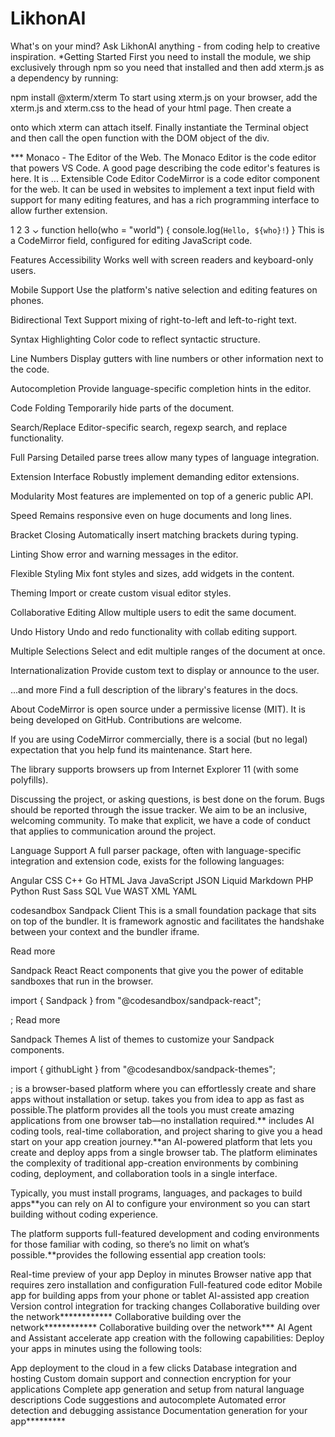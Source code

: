 # LikhonAI
What's on your mind?
Ask LikhonAI anything - from coding help to creative inspiration.
*Getting Started
First you need to install the module, we ship exclusively through npm so you need that installed and then add xterm.js as a dependency by running:

npm install @xterm/xterm
To start using xterm.js on your browser, add the xterm.js and xterm.css to the head of your html page. Then create a <div id="terminal"></div> onto which xterm can attach itself. Finally instantiate the Terminal object and then call the open function with the DOM object of the div.

<!doctype html>
  <html>
    <head>
      <link rel="stylesheet" href="node_modules/@xterm/xterm/css/xterm.css" />
      <script src="node_modules/@xterm/xterm/lib/xterm.js"></script>
    </head>
    <body>
      <div id="terminal"></div>
      <script>
        var term = new Terminal();
        term.open(document.getElementById('terminal'));
        term.write('Hello from \x1B[1;3;31mxterm.js\x1B[0m $ ')
      </script>
    </body>
  </html>*** Monaco - The Editor of the Web. The Monaco Editor is the code editor that powers VS Code. A good page describing the code editor's features is here. It is ... Extensible Code Editor
CodeMirror is a code editor component for the web. It can be used in websites to implement a text input field with support for many editing features, and has a rich programming interface to allow further extension.

1
2
3
⌄
function hello(who = "world") {
  console.log(`Hello, ${who}!`)
}
This is a CodeMirror field, configured for editing JavaScript code.

Features
Accessibility
Works well with screen readers and keyboard-only users.

Mobile Support
Use the platform's native selection and editing features on phones.

Bidirectional Text
Support mixing of right-to-left and left-to-right text.

Syntax Highlighting
Color code to reflect syntactic structure.

Line Numbers
Display gutters with line numbers or other information next to the code.

Autocompletion
Provide language-specific completion hints in the editor.

Code Folding
Temporarily hide parts of the document.

Search/Replace
Editor-specific search, regexp search, and replace functionality.

Full Parsing
Detailed parse trees allow many types of language integration.

Extension Interface
Robustly implement demanding editor extensions.

Modularity
Most features are implemented on top of a generic public API.

Speed
Remains responsive even on huge documents and long lines.

Bracket Closing
Automatically insert matching brackets during typing.

Linting
Show error and warning messages in the editor.

Flexible Styling
Mix font styles and sizes, add widgets in the content.

Theming
Import or create custom visual editor styles.

Collaborative Editing
Allow multiple users to edit the same document.

Undo History
Undo and redo functionality with collab editing support.

Multiple Selections
Select and edit multiple ranges of the document at once.

Internationalization
Provide custom text to display or announce to the user.

...and more
Find a full description of the library's features in the docs.

About
CodeMirror is open source under a permissive license (MIT). It is being developed on GitHub. Contributions are welcome.

If you are using CodeMirror commercially, there is a social (but no legal) expectation that you help fund its maintenance. Start here.

The library supports browsers up from Internet Explorer 11 (with some polyfills).

Discussing the project, or asking questions, is best done on the forum. Bugs should be reported through the issue tracker. We aim to be an inclusive, welcoming community. To make that explicit, we have a code of conduct that applies to communication around the project.

Language Support
A full parser package, often with language-specific integration and extension code, exists for the following languages:

Angular
CSS
C++
Go
HTML
Java
JavaScript
JSON
Liquid
Markdown
PHP
Python
Rust
Sass
SQL
Vue
WAST
XML
YAML

codesandbox Sandpack Client
This is a small foundation package that sits on top of the bundler. It is framework agnostic and facilitates the handshake between your context and the bundler iframe.

Read more

Sandpack React
React components that give you the power of editable sandboxes that run in the browser.

import { Sandpack } from "@codesandbox/sandpack-react";

<Sandpack template="react" />;
Read more

Sandpack Themes
A list of themes to customize your Sandpack components.

import { githubLight } from "@codesandbox/sandpack-themes";

<Sandpack theme={githubLight} />;
 is a browser-based platform where you can effortlessly create and share apps without installation or setup. takes you from idea to app as fast as possible.The platform provides all the tools you must create amazing applications from one browser tab—no installation required.** includes AI coding tools, real-time collaboration, and project sharing to give you a head start on your app creation journey.**an AI-powered platform that lets you create and deploy apps from a single browser tab. The platform eliminates the complexity of traditional app-creation environments by combining coding, deployment, and collaboration tools in a single interface.

Typically, you must install programs, languages, and packages to build apps**you can rely on AI to configure your environment so you can start building without coding experience.

The platform supports full-featured development and coding environments for those familiar with coding, so there’s no limit on what’s possible.**provides the following essential app creation tools:

Real-time preview of your app
Deploy in minutes
Browser native app that requires zero installation and configuration
Full-featured code editor
Mobile app for building apps from your phone or tablet
AI-assisted app creation
Version control integration for tracking changes
Collaborative building over the network************
Collaborative building over the network************
Collaborative building over the network*** AI Agent and Assistant accelerate app creation with the following capabilities:
Deploy your apps in minutes using the following tools:

App deployment to the cloud in a few clicks
Database integration and hosting
Custom domain support and connection encryption for your applications
Complete app generation and setup from natural language descriptions
Code suggestions and autocomplete
Automated error detection and debugging assistance
Documentation generation for your app*********
